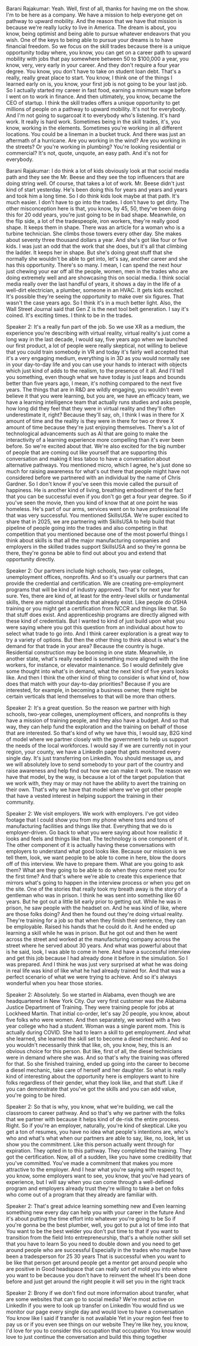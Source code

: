 Barani Rajakumar: Yeah. Well, first of all, thanks for having me on the show. I'm to be here as a company. We have a mission to help everyone get on pathway to upward mobility. And the reason that we have that mission is because we're really lucky to live in America. The dream is about, you know, being optimist and being able to pursue whatever endeavors that you wish. One of the keys to being able to pursue your dreams is to have financial freedom. So we focus on the skill trades because there is a unique opportunity today where, you know, you can get on a career path to upward mobility with jobs that pay somewhere between 50 to $100,000 a year, you know, very, very early in your career. And they don't require a four year degree. You know, you don't have to take on student loan debt. That's a really, really great place to start. You know, I think one of the things I learned early on is, you know, your first job is not going to be your last job. So I actually started my career in fast food, earning a minimum wage before I went on to work in finance. And then ultimately, you know, became the CEO of startup. I think the skill trades offers a unique opportunity to get millions of people on a pathway to upward mobility. It's not for everybody. And I'm not going to sugarcoat it to everybody who's listening. It's hard work. It really is hard work. Sometimes being in the skill trades, it's, you know, working in the elements. Sometimes you're working in all different locations. You could be a lineman in a bucket truck. And there was just an aftermath of a hurricane. Are you working in the wind? Are you working in the streets? Or you're working in plumbing? You're looking residential or commercial? It's not, quote, unquote, an easy path. And it's not for everybody.


Barani Rajakumar: I do think a lot of kids obviously look at that social media path and they see the Mr. Beese and they see the top influencers that are doing string well. Of course, that takes a lot of work. Mr. Beese didn't just kind of start yesterday. He's been doing this for years and years and years and took him a long time. So I do think kids look maybe at that path. It's much easier. I don't have to go into the trades. I don't have to get dirty. The other misconception here is that, you know, by 45, 50, they've been doing this for 20 odd years, you're just going to be in bad shape. Meanwhile, on the flip side, a lot of the tradespeople, iron workers, they're really good shape. It keeps them in shape. There was an article for a woman who is a turbine technician. She climbs those towers every other day. She makes about seventy three thousand dollars a year. And she's got like four or five kids. I was just an odd that the work that she does, but it's all that climbing the ladder. It keeps her in shape. But she's doing great stuff that she normally she wouldn't be able to get into, let's say, another career and she has this opportunity. There's so many. I mean, I can spend the next hour just chewing your ear off all the people, women, men in the trades who are doing extremely well and are showcasing this on social media. I think social media really over the last handful of years, it shows a day in the life of a well-dirt electrician, a plumber, someone in an HVAC. It gets kids excited. It's possible they're seeing the opportunity to make over six figures. That wasn't the case years ago. So I think it's in a much better light. Also, the Wall Street Journal said that Gen Z is the next tool belt generation. I say it's coined. It's exciting times. I think to be in the trades.




Speaker 2: It's a really fun part of the job. So we use XR as a medium, the experience you're describing with virtual reality, virtual reality's just come a long way in the last decade, I would say, five years ago when we launched our first product, a lot of people were really skeptical, not willing to believe that you could train somebody in VR and today it's fairly well accepted that it's a very engaging medium, everything is in 3D as you would normally see in your day-to-day life and you can use your hands to interact with objects which just kind of adds to the realism, to the presence of it all. And I'll tell you something, even though what we have today is just leaps and bounds better than five years ago, I mean, it's nothing compared to the next five years. The things that are in R&D are wildly engaging, you wouldn't even believe it that you were learning, but you are, we have an efficacy team, we have a learning intelligence team that actually runs studies and asks people, how long did they feel that they were in virtual reality and they'll often underestimate it, right? Because they'll say, oh, I think I was in there for X amount of time and the reality is they were in there for two or three X amount of time because they're just enjoying themselves. There's a lot of technological advancements such as AI that are going to make the interactivity of a learning experience more compelling than it's ever been before. So we're excited about that. We're also excited for the big number of people that are coming out like yourself that are supporting this conversation and making it less taboo to have a conversation about alternative pathways. You mentioned micro, which I agree, he's just done so much for raising awareness for what's out there that people might have not considered before we partnered with an individual by the name of Chris Gardner. So I don't know if you've seen this movie called the pursuit of happiness. He is another kind of living, breathing embodiment of the fact that you can be successful even if you don't go get a four year degree. So if you've seen the movie, then you kind of know that at one point he was homeless. He's part of our arms, services went on to have professional life that was very successful. You mentioned SkillsUSA. We're super excited to share that in 2025, we are partnering with SkillsUSA to help build that pipeline of people going into the trades and also competing in that competition that you mentioned because one of the most powerful things I think about skills is that all the major manufacturing companies and employers in the skilled trades support SkillsUSA and so they're gonna be there, they're gonna be able to find out about you and extend that opportunity directly.



Speaker 2: Our partners include high schools, two-year colleges, unemployment offices, nonprofits. And so it's usually our partners that can provide the credential and certification. We are creating pre-employment programs that will be kind of industry approved. That's for next year for sure. Yes, there are kind of, at least for the entry-level skills or fundamental skills, there are national standards that already exist. Like people do OSHA training or you might get a certification from NCCR and things like that. So that stuff does exist. And apprenticeship programs are directly aligned with these kind of credentials. But I wanted to kind of just build upon what you were saying where you got this question from an individual about how to select what trade to go into. And I think career exploration is a great way to try a variety of options. But then the other thing to think about is what's the demand for that trade in your area? Because the country is huge. Residential construction may be booming in one state. Meanwhile, in another state, what's really needed is something more aligned with the line workers, for instance, or elevator maintenance. So I would definitely give some thought into what's in demand, what the next kind of five years looks like. And then I think the other kind of thing to consider is what kind of, how does that match with your day-to-day priorities? Because if you are interested, for example, in becoming a business owner, there might be certain verticals that lend themselves to that will be more than others.


Speaker 2: It's a great question. So the reason we partner with high schools, two-year colleges, unemployment officers, and nonprofits is they have a mission of training people, and they also have a budget. And so that way, they can help fund the exploration and the training on behalf of those that are interested. So that's kind of why we have this, I would say, B2G kind of model where we partner closely with the government to help us support the needs of the local workforces. I would say if we are currently not in your region, your county, we have a LinkedIn page that gets monitored every single day. It's just transferring on LinkedIn. You should message us, and we will absolutely love to send somebody to your part of the country and raise awareness and help find out how we can make it work. The reason we have that model, by the way, is because a lot of the target population that we work with, they may or may not have the ability to avert the training on their own. That's why we have that model where we've got other people that have a vested interest in helping support the training in their community.


Speaker 2: We visit employers. We work with employers. I've got video footage that I could show you from my phone where tons and tons of manufacturing facilities and things like that. Everything that we do is employer-driven. Go back to what you were saying about how realistic it looks and feels and things like that. The technology is one component of it. The other component of it is actually having these conversations with employers to understand what good looks like. Because our mission is we tell them, look, we want people to be able to come in here, blow the doors off of this interview. We have to prepare them. What are you going to ask them? What are they going to be able to do when they come meet you for the first time? And that's where we're able to create this experience that mirrors what's going to happen in the interview process or when you get on the site. One of the stories that really took my breath away is the story of a gentleman who was in prison. I think he was sent into something like 60 years. But he got out a little bit early prior to getting out. While he was in prison, he saw people with the headset on. And he was kind of like, where are those folks doing? And then he found out they're doing virtual reality. They're training for a job so that when they finish their sentence, they can be employable. Raised his hands that he could do it. And he ended up learning a skill while he was in prison. But he got out and then he went across the street and worked at the manufacturing company across the street where he served about 30 years. And what was powerful about that is he said, look, I was able to come in here. And have a successful interview and get this job because I had already done it before in the simulation. So I was prepared. And I think he was just very surprised at what he was doing in real life was kind of like what he had already trained for. And that was a perfect scenario of what we were trying to achieve. And so it's always wonderful when you hear those stories.


Speaker 2: Absolutely. So we started in Alabama, even though we are headquartered in New York City. Our very first customer was the Alabama Justice Department of Training. They were training people for jobs at Lockheed Martin. That initial co-order, let's say 20 people, you know, about five folks who were women. And then separately, we worked with a two year college who had a student. Woman was a single parent mom. This is actually during COVID. She had to learn a skill to get employment. And what she learned, she learned the skill set to become a diesel mechanic. And so you wouldn't necessarily think that like, oh, you know, hey, this is an obvious choice for this person. But like, first of all, the diesel technicians were in demand where she was. And so that's why the training was offered for that. So she finished training, ended up going into the career to become a diesel mechanic, take care of herself and her daughter. So what is really kind of interesting about the opportunity here is employers want to hire folks regardless of their gender, what they look like, and that stuff. Like if you can demonstrate that you've got the skills and you can add value, you're going to be hired.


Speaker 2: So that is why, you know, what we're building, we call the classroom to career pathway. And so that's why we partner with the folks that we partner with because it helps kind of de-risk the entire process. Right. So if you're an employer, naturally, you're kind of skeptical. Like you get a ton of resumes, you have no idea what people's intentions are, who's who and what's what when our partners are able to say, like, no, look, let us show you the commitment. Like this person actually went through for expiration. They opted in to this pathway. They completed the training. They got the certification. Now, all of a sudden, like you have some credibility that you've committed. You've made a commitment that makes you more attractive to the employer. And I hear what you're saying with respect to, you know, some employers want to see, you know, that you've had years of experience, but I will say when you can come through a well-defined program and employers already trust they're willing to take a bet on folks who come out of a program that they already are familiar with.


Speaker 2: That's great advice learning something new and Even learning something new every day can help you with your career in the future And it's about putting the time effort into whatever you're going to be So if you're gonna be the best plumber, well, you got to put a lot of time into that You want to be the best welder you don't put time to that if you want to transition from the field Into entrepreneurship, that's a whole nother skill set that you have to learn So you need to double down and you need to get around people who are successful Especially in the trades who maybe have been a tradesperson for 25 30 years That is successful when you want to be like that person get around people get a mentor get around people who are positive in Good headspace that can really sort of mold you into where you want to be because you don't have to reinvent the wheel It's been done before and just get around the right people it will set you in the right track

Speaker 2: Brony if we don't find out more information about transfer, what are some websites that can go to social media? We're most active on LinkedIn if you were to look up transfer on LinkedIn You would find us we monitor our page every single day and would love to have a conversation You know like I said if transfer is not available Yet in your region feel free to pay us or if you even see things on our website They're like hey, you know, I'd love for you to consider this occupation that occupation You know would love to just continue the conversation and build this thing together

